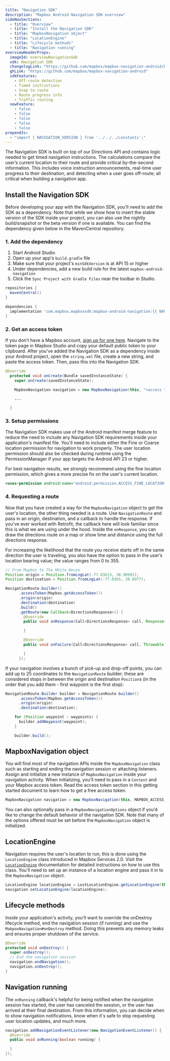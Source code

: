 ```yaml
---
title: "Navigation SDK"
description: "Mapbox Android Navigation SDK overview"
sideNavSections:
  - title: "Overview"
  - title: "Install the Navigation SDK"
  - title: "MapboxNavigation object"
  - title: "LocationEngine"
  - title: "Lifecycle methods"
  - title: "Navigation running"
overviewHeaderProps:
  imageId: overviewNavigationSdk
  sdk: Navigation SDK
  changelogLink: "https://github.com/mapbox/mapbox-navigation-android/blob/master/CHANGELOG.md"
  ghLink: "https://github.com/mapbox/mapbox-navigation-android"
  sdkFeatures:
    - Off-route detection
    - Timed instructions
    - Snap to route
    - Route progress info
    - Traffic routing
  newFeature:
    - false
    - false
    - false
    - false
    - false
prependJs:
  - "import { NAVIGATION_VERSION } from '../../../constants';"
---
```

The Navigation SDK is built on top of our Directions API and contains logic needed to get timed navigation instructions. The calculations compare the user’s current location to their route and provide critical by-the-second information. This includes voice instruction announcements, real-time user progress to their destination, and detecting when a user goes off-route; all critical when building a navigation app.

## Install the Navigation SDK

Before developing your app with the Navigation SDK, you'll need to add the SDK as a dependency. Note that while we show how to insert the stable version of the SDK inside your project, you can also use the nightly build/snapshot or the beta version if one is available. You can find the dependency given below in the MavenCentral repository.

### 1. Add the dependency

1. Start Android Studio
2. Open up your app's `build.gradle` file
3. Make sure that your project's `minSdkVersion` is at API 15 or higher
4. Under dependencies, add a new build rule for the latest `mapbox-android-navigation`
5. Click the `Sync Project with Gradle Files` near the toolbar in Studio.

```groovy
repositories {
  mavenCentral()
}

dependencies {
  implementation 'com.mapbox.mapboxsdk:mapbox-android-navigation:{{ NAVIGATION_VERSION }}'
}
```

### 2. Get an access token
If you don't have a Mapbox account, [sign up for one here](https://www.mapbox.com/signup/). Navigate to the token page in Mapbox Studio and copy your default public token to your clipboard. After you've added the Navigation SDK as a dependency inside your Android project, open the `string.xml` file, create a new string, and paste the access token. Then, pass this into the Navigation SDK.

```java
@Override
  protected void onCreate(Bundle savedInstanceState) {
    super.onCreate(savedInstanceState);

    MapboxNavigation navigation = new MapboxNavigation(this, "<access token>");

    ...

  }
```

### 3. Setup permissions

The Navigation SDK makes use of the Android manifest merge feature to reduce the need to include any Navigation SDK requirements inside your application's manifest file. You'll need to include either the Fine or Coarse location permission for navigation to work properly. The user location permission should also be checked during runtime using the PermissionManager if your app targets the Android API 23 or higher.

For best navigation results, we strongly recommend using the fine location permission, which gives a more precise fix on the user's current location.

```xml
<uses-permission android:name="android.permission.ACCESS_FINE_LOCATION" />
```

### 4. Requesting a route

Now that you have created a way for the `MapboxNavigation` object to get the user's location, the other thing needed is a route. Use `NavigationRoute` and pass in an origin, destination, and a callback to handle the response. If you've ever worked with Retrofit, the callback here will look familiar since this is what we are using under the hood. Inside the `onResponse`, you can draw the directions route on a map or show time and distance using the full directions response.

For increasing the likelihood that the route you receive starts off in the same direction the user is traveling, you also have the option to pass in the user’s location bearing value; the value ranges from 0 to 355.

```java
// From Mapbox to The White House
Position origin = Position.fromLngLat(-77.03613, 38.90992);
Position destination = Position.fromLngLat(-77.0365, 38.8977);

NavigationRoute.builder()
      .accessToken(Mapbox.getAccessToken())
      .origin(origin)
      .destination(destination)
      .build()
      .getRoute(new Callback<DirectionsResponse>() {
        @Override
        public void onResponse(Call<DirectionsResponse> call, Response<DirectionsResponse> response) {

        }

        @Override
        public void onFailure(Call<DirectionsResponse> call, Throwable t) {

        }
      });
```

If your navigation involves a bunch of pick-up and drop-off points, you can add up to 25 coordinates to the `NavigationRoute` builder; these are considered stops in between the origin and destination `Position`s (in the order that you add them - first waypoint is the first stop):

```java
NavigationRoute.Builder builder = NavigationRoute.builder()
      .accessToken(Mapbox.getAccessToken())
      .origin(origin)
      .destination(destination);

    for (Position waypoint : waypoints) {
      builder.addWaypoint(waypoint);
    }

    builder.build();
```

## MapboxNavigation object

You will find most of the navigation APIs inside the `MapboxNavigation` class such as starting and ending the navigation session or attaching listeners. Assign and initialize a new instance of `MapboxNavigation` inside your navigation activity. When initializing, you'll need to pass in a `Context` and your Mapbox access token. Read the access token section in this getting started document to learn how to get a free access token.

```java
MapboxNavigation navigation = new MapboxNavigation(this, MAPBOX_ACCESS_TOKEN);
```

You can also optionally pass in a `MapboxNavigationOptions` object if you’d like to change the default behavior of the navigation SDK. Note that many of the options offered must be set before the `MapboxNavigation`  object is initialized.

## LocationEngine

Navigation requires the user's location to run; this is done using the `LocationEngine` class introduced in Mapbox Services 2.0. Visit the [`LocationEngine`](/mapbox-services/overview/telemetry/#locationengine) documentation for detailed instructions on how to use this class. You'll need to set up an instance of a location engine and pass it in to the `MapboxNavigation` object.

```java
LocationEngine locationEngine = LostLocationEngine.getLocationEngine(this);
navigation.setLocationEngine(locationEngine);
```

## Lifecycle methods

Inside your application's activity, you'll want to override the onDestroy lifecycle method, end the navigation session (if running) and use the `MabpoxNavigation#onDestroy` method. Doing this prevents any memory leaks and ensures proper shutdown of the service.

```java
@Override
protected void onDestroy() {
  super.onDestroy();
  // End the navigation session
  navigation.endNavigation();
  navigation.onDestroy();
}
```

## Navigation running

The `onRunning` callback's helpful for being notified when the navigation session has started, the user has canceled the session, or the user has arrived at their final destination. From this information, you can decide when to show navigation notifications, know when it's safe to stop requesting user location updates, and much more.

```java
navigation.addNavigationEventListener(new NavigationEventListener() {
  @Override
  public void onRunning(boolean running) {

  }
});
```

<!-- ### Running navigation in background -->
